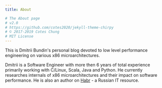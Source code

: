 ```yaml
---
title: About

# The About page
# v2.0
# https://github.com/cotes2020/jekyll-theme-chirpy
# © 2017-2019 Cotes Chung
# MIT License
---
```


This is Dmitrii Bundin's personal blog devoted to low level performance engineering on various x86 microarchitectures.

Dmitrii is a Software Engineer with more then 6 years of total experience primarily working with C/Linux, Scala, Java and Python.
He currently researches internals of x86 microarchitectures and their impact on software performance. He is also an author on [Habr](https://habr.com/ru/users/dmitrii-bu/posts/) - a Russian IT resource.
